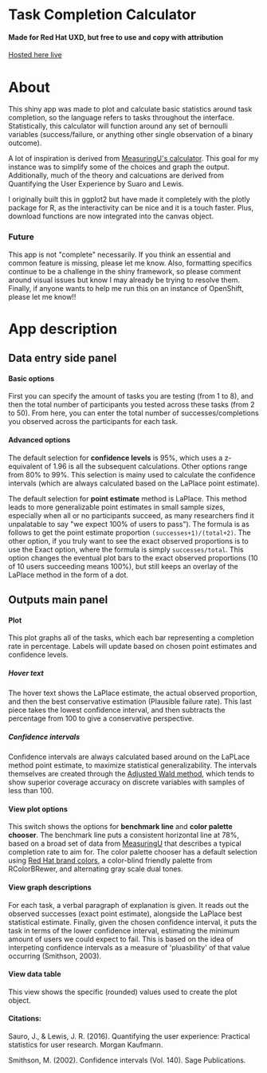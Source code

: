 # Task Completion Calculator
#### Made for Red Hat UXD, but free to use and copy with attribution

[Hosted here live](https://rh-uxd.shinyapps.io/shiny_task/)

# About

This shiny app was made to plot and calculate basic statistics around task completion, so the language refers to tasks throughout the interface. Statistically, this calculator will function around any set of bernoulli variables (success/failure, or anything other single observation of a binary outcome).

A lot of inspiration is derived from [MeasuringU's calculator](https://measuringu.com/wald/). This goal for my instance was to simplify some of the choices and graph the output. Additionally, much of the theory and calcuations are derived from Quantifying the User Experience by Suaro and Lewis.

I originally built this in ggplot2 but have made it completely with the plotly package for R, as the interactivity can be nice and it is a touch faster. Plus, download functions are now integrated into the canvas object.

  ### Future
  
This app is not "complete" necessarily. If you think an essential and common feature is missing, please let me know. Also, formatting specifics continue to be a challenge in the shiny framework, so please comment around visual issues but know I may already be trying to resolve them. Finally, if anyone wants to help me run this on an instance of OpenShift, please let me know!!
  
# App description

## Data entry side panel
  
   #### Basic options

First you can specify the amount of tasks you are testing (from 1 to 8), and then the total number of participants you tested across these tasks (from 2 to 50). From here, you can enter the total number of successes/completions you observed across the participants for each task.

  #### Advanced options

The default selection for **confidence levels** is 95%, which uses a z-equivalent of 1.96 is all the subsequent calculations. Other options range from 80% to 99%. This selection is mainy used to calculate the confidence intervals (which are always calculated based on the LaPlace point estimate). 

The default selection for **point estimate** method is LaPlace. This method leads to more generalizable point estimates in small sample sizes, especially when all or no participants succeed, as many researchers find it unpalatable to say "we expect 100% of users to pass"). The formula is as follows to get the point estimate proportion `(successes+1)/(total+2)`. The other option, if you truly want to see the exact observed proportions is to use the Exact option, where the formula is simply `successes/total`. This option changes the eventual plot bars to the exact observed proportions (10 of 10 users succeeding means 100%), but still keeps an overlay of the LaPlace method in the form of a dot.

## Outputs main panel

  #### Plot
  
This plot graphs all of the tasks, which each bar representing a completion rate in percentage. Labels will update based on chosen point estimates and confidence levels.

  ##### Hover text
  
The hover text shows the LaPlace estimate, the actual observed proportion, and then the best conservative estimation (Plausible failure rate). This last piece takes the lowest confidence interval, and then subtracts the percentage from 100 to give a conservative perspective.

  ##### Confidence intervals
  
Confidence intervals are always calculated based around on the LaPLace method point estimate, to maximize statistical generalizability. The intervals themselves are created through the [Adjusted Wald method](http://journals.sagepub.com/doi/abs/10.3102/1076998611411915?journalCode=jebb), which tends to show superior coverage accuracy on discrete variables with samples of less than 100. 

  #### View plot options
  
This switch shows the options for **benchmark line** and **color palette chooser**. The benchmark line puts a consistent horizontal line at 78%, based on a broad set of data from [MeasuringU](https://measuringu.com/task-completion/) that describes a typical completion rate to aim for. The color palette chooser has a default selection using [Red Hat brand colors](https://brand.redhat.com/elements/color/), a color-blind friendly palette from RColorBRewer, and alternating gray scale dual tones. 


  #### View graph descriptions
  
For each task, a verbal paragraph of explanation is given. It reads out the observed successes (exact point estimate), alongside the LaPlace best statistical estimate. Finally, given the chosen confidence interval, it puts the task in terms of the lower confidence interval, estimating the minimum amount of users we could expect to fail. This is based on the idea of interpeting confidence intervals as a measure of 'pluasbility' of that value occurring (Smithson, 2003). 

  #### View data table

This view shows the specific (rounded) values used to create the plot object.

  #### Citations:

Sauro, J., & Lewis, J. R. (2016). Quantifying the user experience: Practical statistics for user research. Morgan Kaufmann.

Smithson, M. (2002). Confidence intervals (Vol. 140). Sage Publications.
